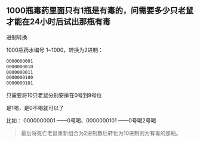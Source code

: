 ## 1000瓶毒药里面只有1瓶是有毒的，问需要多少只老鼠才能在24小时后试出那瓶有毒

进制转换

1000瓶药水编号 1~1000，转换为2进制：

```bash
0000000001
0000000010
0000000011
0000000100
0000000101
```

只需要将10只老鼠分别安排在0号到9号位

是1喝，是0不喝就可以了

比如： 0000000001 ——0号喝、0000000101 ——0号喝2号喝

> 最后将死亡老鼠重新组合为2进制数后转化为10进制则为有毒的那瓶。
